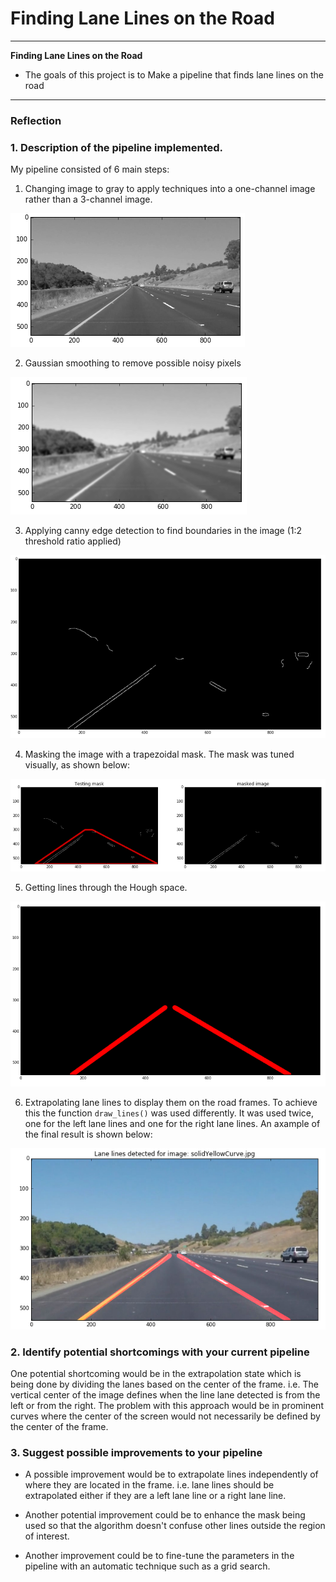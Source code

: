 # **Finding Lane Lines on the Road** 

---

**Finding Lane Lines on the Road**

* The goals of this project is to Make a pipeline that finds lane lines on the road


[//]: # (Image References)

[image1]: ./test_images/init_image.PNG "Grayscale"
[image2]: ./test_images/gauss_image.PNG "Gauss_smooth"
[image3]: ./test_images/canny_detector.PNG "canny_detector"
[image4]: ./test_images/trapezoildal_mask.PNG "trapezoidal_mask"
[image5]: ./test_images/hough_lines_extrapolated.PNG "hough_lines"
[image6]: ./test_images/final_image.PNG "extrapolated_lines"

---

### Reflection

### 1. Description of the pipeline implemented.

My pipeline consisted of 6 main steps:

1. Changing image to gray to apply techniques into a one-channel image rather than a 3-channel image.

![alt text][image1]

2. Gaussian smoothing to remove possible noisy pixels

![alt text][image2]

3. Applying canny edge detection to find boundaries in the image (1:2 threshold ratio applied)

![alt text][image3]

4. Masking the image with a trapezoidal mask. The mask was tuned visually, as shown below:

![alt text][image4]

5. Getting lines through the Hough space.

![alt text][image5]

6. Extrapolating lane lines to display them on the road frames. To achieve this the function ```draw_lines()``` was used differently. It was used twice, one for the left lane lines and one for the right lane lines. An axample of the final result is shown below:

![alt text][image6]



### 2. Identify potential shortcomings with your current pipeline


One potential shortcoming would be in the extrapolation state which is being done by dividing the lanes based on the center of the frame. i.e. The vertical center of the image defines when the line lane detected is from the left or from the right. The problem with this approach would be in prominent curves where the center of the screen would not necessarily be defined by the center of the frame.


### 3. Suggest possible improvements to your pipeline

* A possible improvement would be to extrapolate lines independently of where they are located in the frame. i.e. lane lines should be extrapolated either if they are a left lane line or a right lane line.                             

* Another potential improvement could be to enhance the mask being used so that the algorithm doesn't confuse other lines outside the region of interest.

* Another improvement could be to fine-tune the parameters in the pipeline with an automatic technique such as a grid search.
